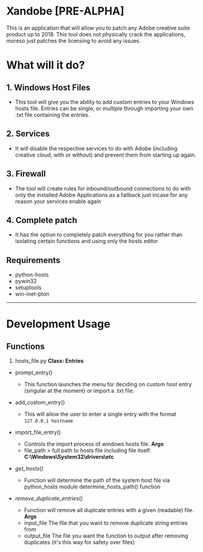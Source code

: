 # Xandobe [PRE-ALPHA]
This is an application that will allow you to patch any Adobe creative suite product up to 2018. This tool does not physically crack the applications, moreso just patches the licensing to avoid any issues.
# What will it do?
## **1. Windows Host Files**
  - This tool will give you the ability to add custom entries to your Windows hosts file. Entries can be single, or multiple        through importing your own .txt file containing the entries. 

## **2. Services**
  - It will disable the respective services to do with Adobe (including creative cloud, with or without) and prevent them from starting up again.

## **3. Firewall**
  - The tool will create rules for inbound/outbound connections to do with only the installed Adobe Applications as a fallback just incase for any reason your services enable again

## **4. Complete patch**
  - It has the option to completely patch everything for you rather than isolating certain functions and using only the hosts editor

## Requirements
  - python-hosts
  - pywin32
  - setuptools
  - win-inet-pton
  __________________
# Development Usage 
## **Functions**

1. hosts_file.py
**Class: Entries**
- prompt_entry()
    - This function launches the menu for deciding on custom host entry (singular at the moment) or import a .txt file.
    
- add_custom_entry()
    - This will allow the user to enter a single entry with the format `127.0.0.1 hostname` 
    
- import_file_entry()
    - Controls the import process of windows hosts file. 
    **Args**
	- file_path > full path to hosts file including file itself: **C:\Windows\System32\drivers\etc**

- *get_hosts*()
    - Function will determine the path of the system host file via python_hosts module determine_hosts_path() function

- *remove_duplicate_entries*()
    - Function will remove all duplcate entries with a given (readable) file.
    **Args**
	- input_file
		The file that you want to remove duplicate string entries from
	- output_file
		The file you want the function to output after removing duplicates (it's this way for safety over files)
	
